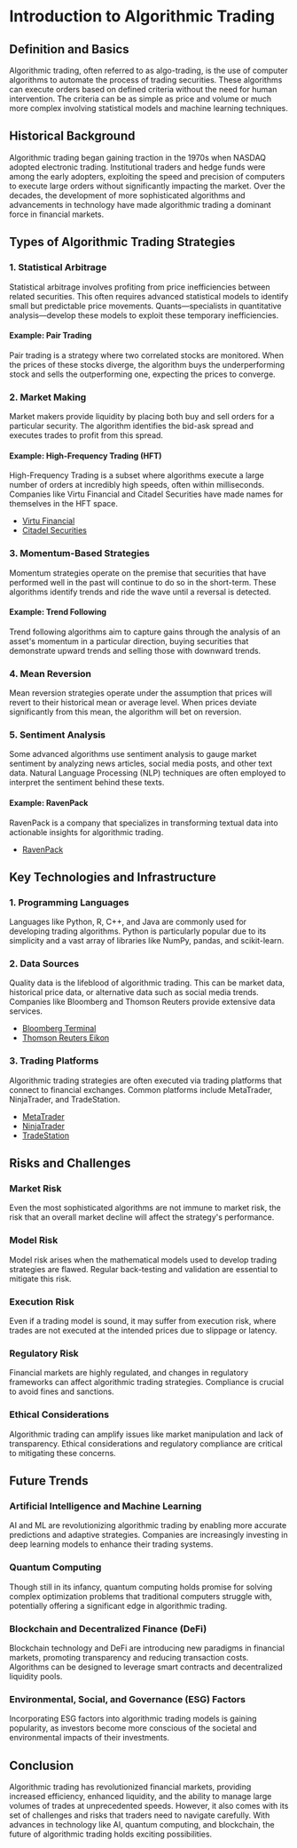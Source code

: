 # Introduction to Algorithmic Trading

## Definition and Basics
Algorithmic trading, often referred to as algo-trading, is the use of computer algorithms to automate the process of trading securities. These algorithms can execute orders based on defined criteria without the need for human intervention. The criteria can be as simple as price and volume or much more complex involving statistical models and machine learning techniques.

## Historical Background
Algorithmic trading began gaining traction in the 1970s when NASDAQ adopted electronic trading. Institutional traders and hedge funds were among the early adopters, exploiting the speed and precision of computers to execute large orders without significantly impacting the market. Over the decades, the development of more sophisticated algorithms and advancements in technology have made algorithmic trading a dominant force in financial markets.

## Types of Algorithmic Trading Strategies

### 1. Statistical Arbitrage
Statistical arbitrage involves profiting from price inefficiencies between related securities. This often requires advanced statistical models to identify small but predictable price movements. Quants—specialists in quantitative analysis—develop these models to exploit these temporary inefficiencies. 

#### Example: Pair Trading
Pair trading is a strategy where two correlated stocks are monitored. When the prices of these stocks diverge, the algorithm buys the underperforming stock and sells the outperforming one, expecting the prices to converge.

### 2. Market Making
Market makers provide liquidity by placing both buy and sell orders for a particular security. The algorithm identifies the bid-ask spread and executes trades to profit from this spread. 

#### Example: High-Frequency Trading (HFT)
High-Frequency Trading is a subset where algorithms execute a large number of orders at incredibly high speeds, often within milliseconds. Companies like Virtu Financial and Citadel Securities have made names for themselves in the HFT space. 

- [Virtu Financial](https://www.virtu.com/)
- [Citadel Securities](https://www.citadelsecurities.com/)

### 3. Momentum-Based Strategies
Momentum strategies operate on the premise that securities that have performed well in the past will continue to do so in the short-term. These algorithms identify trends and ride the wave until a reversal is detected.

#### Example: Trend Following
Trend following algorithms aim to capture gains through the analysis of an asset's momentum in a particular direction, buying securities that demonstrate upward trends and selling those with downward trends.

### 4. Mean Reversion
Mean reversion strategies operate under the assumption that prices will revert to their historical mean or average level. When prices deviate significantly from this mean, the algorithm will bet on reversion.

### 5. Sentiment Analysis
Some advanced algorithms use sentiment analysis to gauge market sentiment by analyzing news articles, social media posts, and other text data. Natural Language Processing (NLP) techniques are often employed to interpret the sentiment behind these texts.

#### Example: RavenPack
RavenPack is a company that specializes in transforming textual data into actionable insights for algorithmic trading.

- [RavenPack](https://www.ravenpack.com/)

## Key Technologies and Infrastructure

### 1. Programming Languages
Languages like Python, R, C++, and Java are commonly used for developing trading algorithms. Python is particularly popular due to its simplicity and a vast array of libraries like NumPy, pandas, and scikit-learn.

### 2. Data Sources
Quality data is the lifeblood of algorithmic trading. This can be market data, historical price data, or alternative data such as social media trends. Companies like Bloomberg and Thomson Reuters provide extensive data services.

- [Bloomberg Terminal](https://www.bloomberg.com/professional/solution/bloomberg-terminal/)
- [Thomson Reuters Eikon](https://www.thomsonreuters.com/en/products-services/financial/trading-platforms/thomson-reuters-eikon.html)

### 3. Trading Platforms
Algorithmic trading strategies are often executed via trading platforms that connect to financial exchanges. Common platforms include MetaTrader, NinjaTrader, and TradeStation.

- [MetaTrader](https://www.metatrader4.com/en)
- [NinjaTrader](https://ninjatrader.com/)
- [TradeStation](https://www.tradestation.com/)

## Risks and Challenges

### Market Risk
Even the most sophisticated algorithms are not immune to market risk, the risk that an overall market decline will affect the strategy's performance.

### Model Risk
Model risk arises when the mathematical models used to develop trading strategies are flawed. Regular back-testing and validation are essential to mitigate this risk.

### Execution Risk
Even if a trading model is sound, it may suffer from execution risk, where trades are not executed at the intended prices due to slippage or latency.

### Regulatory Risk
Financial markets are highly regulated, and changes in regulatory frameworks can affect algorithmic trading strategies. Compliance is crucial to avoid fines and sanctions.

### Ethical Considerations
Algorithmic trading can amplify issues like market manipulation and lack of transparency. Ethical considerations and regulatory compliance are critical to mitigating these concerns.

## Future Trends

### Artificial Intelligence and Machine Learning
AI and ML are revolutionizing algorithmic trading by enabling more accurate predictions and adaptive strategies. Companies are increasingly investing in deep learning models to enhance their trading systems.

### Quantum Computing
Though still in its infancy, quantum computing holds promise for solving complex optimization problems that traditional computers struggle with, potentially offering a significant edge in algorithmic trading.

### Blockchain and Decentralized Finance (DeFi)
Blockchain technology and DeFi are introducing new paradigms in financial markets, promoting transparency and reducing transaction costs. Algorithms can be designed to leverage smart contracts and decentralized liquidity pools.

### Environmental, Social, and Governance (ESG) Factors
Incorporating ESG factors into algorithmic trading models is gaining popularity, as investors become more conscious of the societal and environmental impacts of their investments.

## Conclusion
Algorithmic trading has revolutionized financial markets, providing increased efficiency, enhanced liquidity, and the ability to manage large volumes of trades at unprecedented speeds. However, it also comes with its set of challenges and risks that traders need to navigate carefully. With advances in technology like AI, quantum computing, and blockchain, the future of algorithmic trading holds exciting possibilities.